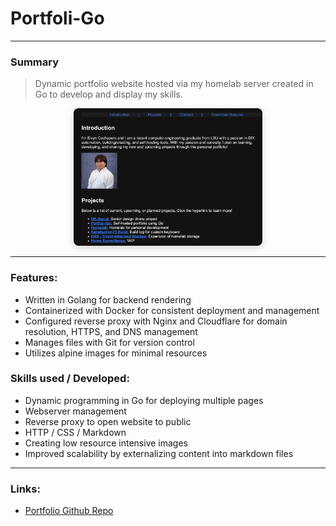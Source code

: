 # Portfoli-Go

---

### Summary
> Dynamic portfolio website hosted via my homelab server created in Go to develop and display my skills.

<div style="text-align:center;">
  <img src="/static/images/portfolio.png" alt="Screenshot Portfolio" style="max-width:60%; height:auto; border-radius:8px; box-shadow:0 4px 12px rgba(0,0,0,0.15);">
</div>

___

### Features:

- Written in Golang for backend rendering
- Containerized with Docker for consistent deployment and management
- Configured reverse proxy with Nginx and Cloudflare for domain resolution, HTTPS, and DNS management
- Manages files with Git for version control
- Utilizes alpine images for minimal resources

### Skills used / Developed:

- Dynamic programming in Go for deploying multiple pages
- Webserver management
- Reverse proxy to open website to public
- HTTP / CSS / Markdown
- Creating low resource intensive images
- Improved scalability by externalizing content into markdown files

___

### Links:
- [Portfolio Github Repo](https://github.com/kingelvyn/portfolio)
